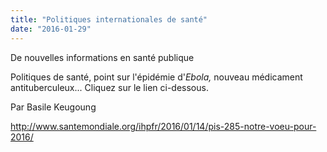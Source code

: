 ```yaml
---
title: "Politiques internationales de santé"
date: "2016-01-29"
---
```


De nouvelles informations en santé publique

Politiques de santé, point sur l'épidémie d'*Ebola,* nouveau médicament antituberculeux... Cliquez sur le lien ci-dessous.

Par Basile Keugoung

<http://www.santemondiale.org/ihpfr/2016/01/14/pis-285-notre-voeu-pour-2016/>
